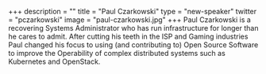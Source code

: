 +++
description = ""
title = "Paul Czarkowski"
type = "new-speaker"
twitter = "pczarkowski"
image = "paul-czarkowski.jpg"
+++
Paul Czarkowski is a recovering Systems Administrator who has run infrastructure for longer than he cares to admit. After cutting his teeth in the ISP and Gaming industries Paul changed his focus to using (and contributing to) Open Source Software to improve the Operability of complex distributed systems such as Kubernetes and OpenStack.